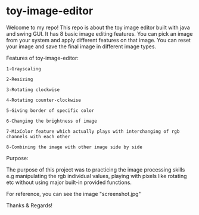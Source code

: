 # toy-image-editor

Welcome to my repo! This repo is about the toy image editor built with java and swing GUI. It has 8 basic image editing features. You can pick an image from your system and apply different features on that image. You can reset your image and save the final image in different image types. 

Features of toy-image-editor:

	1-Grayscaling
  
	2-Resizing
  
	3-Rotating clockwise
  
	4-Rotating counter-clockwise
  
	5-Giving border of specific color
  
	6-Changing the brightness of image
  
	7-MixColor feature which actually plays with interchanging of rgb channels with each other
  
	8-Combining the image with other image side by side
 


Purpose:

   The purpose of this project was to practicing the image processing skills e.g manipulating the rgb individual values, playing with pixels like rotating etc without using major built-in provided functions.
	
	
For reference, you can see the image "screenshot.jpg"


Thanks & Regards!	

